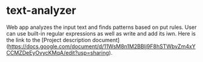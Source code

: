# text-analyzer
Web app analyzes the input text and finds patterns based on put rules. User can use built-in regular expressions as well as write and add its iwn.
Here is the link to the [Project description document] (https://docs.google.com/document/d/11WsM8n1M2BBlj9F8hSTWbvZm4xYCCMZDeEyOvycKMqA/edit?usp=sharing).
